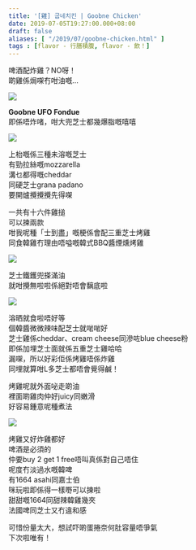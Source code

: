 ```yaml
---
title: '[雞] 굽네치킨 | Goobne Chicken'
date: 2019-07-05T19:27:00.000+08:00
draft: false
aliases: [ "/2019/07/goobne-chicken.html" ]
tags : [flavor - 行膳積腹, flavor - 飲！]
---
```


啤酒配炸雞？NO呀！  
啲雞係焗㗎冇咁油嘅…  

![](/images/goobne.jpg)

**Goobne UFO Fondue**  
即係唔炸啫，咁大兜芝士都幾爆脂嘅嘻嘻  

![](/images/goobne1.jpg)

上枱嘅係三種未溶嘅芝士  
有勁拉絲嘅mozzarella  
溝乜都得嘅cheddar  
同硬芝士grana padano  
要開爐攪攪攪先得㗎  
  
一共有十六件雞搥  
可以揀兩款  
咁我呢種「士到盡」嘅梗係會配三重芝士烤雞  
同食韓雞冇理由唔嗌嘅韓式BBQ醬煙燻烤雞  

![](/images/goobne2.jpg)

芝士鐵鑊兜搽滿油  
就咁攪無啦啦係絕對唔會黐底啦  

![](/images/goobne3.jpg)

溶晒就食啦唔好等  
個韓醬微微辣味配芝士就啱啱好  
芝士雞係cheddar、cream cheese同滲咗blue cheese粉  
即係加埋芝士面就係五重芝士雞哈哈  
漏㗎，所以好彩佢係烤雞唔係炸雞  
同埋就算咁L多芝士都唔會覺得鹹！  
  
烤雞呢就外面咇走啲油  
裡面啲雞肉仲好juicy同嫩滑  
好容易鍾意呢種煮法  

![](/images/goobne4.jpg)

烤雞又好炸雞都好  
啤酒是必須的  
仲要buy 2 get 1 free唔叫真係對自己唔住  
呢度冇淡過水嘅韓啤  
有1664 asahi同嘉士伯  
咪玩啦即係得一樣嘢可以揀啦  
甜甜嘅1664同甜辣韓雞幾夾  
法國啤同芝士又冇違和感  
  
可惜份量太大，想試吓啲蛋捲奈何肚容量唔爭氣  
下次啦唯有！
